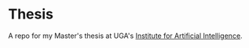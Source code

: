 # Thesis

A repo for my Master's thesis at UGA's [Institute for Artificial Intelligence](www.ai.uga.edu).
